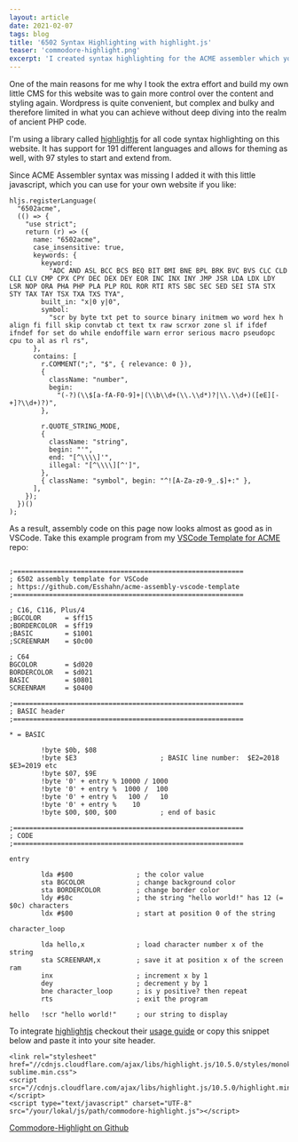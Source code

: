```yaml
---
layout: article
date: 2021-02-07
tags: blog
title: '6502 Syntax Highlighting with highlight.js'
teaser: 'commodore-highlight.png'
excerpt: 'I created syntax highlighting for the ACME assembler which you can implement on your own website or blog.'
---
```


One of the main reasons for me why I took the extra effort and build my own little CMS for this website was to gain more control over the content and styling again. Wordpress is quite convenient, but complex and bulky and therefore limited in what you can achieve without deep diving into the realm of ancient PHP code.

I'm using a library called [highlightjs](https://highlightjs.org) for all code syntax highlighting on this website. It has support for 191 different languages and allows for theming as well, with 97 styles to start and extend from.

Since ACME Assembler syntax was missing I added it with this little javascript, which you can use for your own website if you like:

```
hljs.registerLanguage(
  "6502acme",
  (() => {
    "use strict";
    return (r) => ({
      name: "6502acme",
      case_insensitive: true,
      keywords: {
        keyword:
          "ADC AND ASL BCC BCS BEQ BIT BMI BNE BPL BRK BVC BVS CLC CLD CLI CLV CMP CPX CPY DEC DEX DEY EOR INC INX INY JMP JSR LDA LDX LDY LSR NOP ORA PHA PHP PLA PLP ROL ROR RTI RTS SBC SEC SED SEI STA STX STY TAX TAY TSX TXA TXS TYA",
        built_in: "x|0 y|0",
        symbol:
          "scr by byte txt pet to source binary initmem wo word hex h align fi fill skip convtab ct text tx raw scrxor zone sl if ifdef ifndef for set do while endoffile warn error serious macro pseudopc cpu to al as rl rs",
      },
      contains: [
        r.COMMENT(";", "$", { relevance: 0 }),
        {
          className: "number",
          begin:
            "(-?)(\\$[a-fA-F0-9]+|(\\b\\d+(\\.\\d*)?|\\.\\d+)([eE][-+]?\\d+)?)",
        },

        r.QUOTE_STRING_MODE,
        {
          className: "string",
          begin: "'",
          end: "[^\\\\]'",
          illegal: "[^\\\\][^']",
        },
        { className: "symbol", begin: "^![A-Za-z0-9_.$]+:" },
      ],
    });
  })()
);
```

As a result, assembly code on this page now looks almost as good as in VSCode. Take this example program from my [VSCode Template for ACME](https://github.com/Esshahn/acme-assembly-vscode-template) repo:

<pre><code class="6502-acme">
;==========================================================
; 6502 assembly template for VSCode
; https://github.com/Esshahn/acme-assembly-vscode-template
;==========================================================
 
; C16, C116, Plus/4
;BGCOLOR      = $ff15
;BORDERCOLOR  = $ff19
;BASIC        = $1001
;SCREENRAM    = $0c00

; C64
BGCOLOR       = $d020
BORDERCOLOR   = $d021
BASIC         = $0801
SCREENRAM     = $0400

;==========================================================
; BASIC header
;==========================================================

* = BASIC

        !byte $0b, $08
        !byte $E3                     ; BASIC line number:  $E2=2018 $E3=2019 etc       
        !byte $07, $9E
        !byte '0' + entry % 10000 / 1000        
        !byte '0' + entry %  1000 /  100        
        !byte '0' + entry %   100 /   10        
        !byte '0' + entry %    10             
        !byte $00, $00, $00           ; end of basic

;==========================================================
; CODE
;==========================================================

entry

        lda #$00                ; the color value
        sta BGCOLOR             ; change background color
        sta BORDERCOLOR         ; change border color
        ldy #$0c                ; the string "hello world!" has 12 (= $0c) characters
        ldx #$00                ; start at position 0 of the string

character_loop

        lda hello,x             ; load character number x of the string
        sta SCREENRAM,x         ; save it at position x of the screen ram
        inx                     ; increment x by 1
        dey                     ; decrement y by 1
        bne character_loop      ; is y positive? then repeat
        rts                     ; exit the program

hello   !scr "hello world!"     ; our string to display
</code></pre>

To integrate [highlightjs](https://highlightjs.org) checkout their [usage guide](https://highlightjs.org/usage/) or copy this snippet below and paste it into your site header.

```
<link rel="stylesheet" href="//cdnjs.cloudflare.com/ajax/libs/highlight.js/10.5.0/styles/monokai-sublime.min.css">
<script src="//cdnjs.cloudflare.com/ajax/libs/highlight.js/10.5.0/highlight.min.js"></script>
<script type="text/javascript" charset="UTF-8" src="/your/lokal/js/path/commodore-highlight.js"></script>
```

[Commodore-Highlight on Github](https://github.com/Esshahn/commodore-highlight)